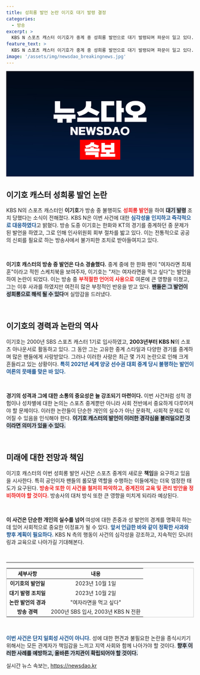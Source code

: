 ```yaml
---
title: 성희롱 발언 논란 이기호 대기 발령 결정
categories:
  - 방송
excerpt: >
  KBS N 스포츠 캐스터 이기호가 중계 중 성희롱 발언으로 대기 발령되며 파문이 일고 있다. 여자라면을 먹고 싶다는 발언에 시청자들의 비난이 쏟아진 가운데, KBS N은 즉각 조처에 나섰다.
feature_text: >
  KBS N 스포츠 캐스터 이기호가 중계 중 성희롱 발언으로 대기 발령되며 파문이 일고 있다. 여자라면을 먹고 싶다는 발언에 시청자들의 비난이 쏟아진 가운데, KBS N은 즉각 조처에 나섰다.
image: '/assets/img/newsdao_breakingnews.jpg'
---
```


<p><img src="/assets/img/newsdao_breakingnews.jpg" alt="bookingtag 속보" /></p>

<h2 data-ke-size="size26">이기호 캐스터 성희롱 발언 논란</h2>

<p data-ke-size="size16">KBS N의 스포츠 캐스터인 <b>이기호</b>가 방송 중 불행히도 <b><span style="color: #ee2323;">성희롱 발언</span></b>을 하여 <b><span style="background-color: #21538527;">대기 발령</span></b> 조치 당했다는 소식이 전해졌다. KBS N은 이번 사건에 대한 <b><span style="color: #1a5490;">심각성을 인지하고 즉각적으로 대응하였다</span></b>고 밝혔다. 방송 도중 이기호는 한화와 KT의 경기를 중계하던 중 문제가 된 발언을 하였고, 그로 인해 인사위원회 회부 절차를 밟고 있다. 이는 전통적으로 공공의 신뢰를 필요로 하는 방송사에서 불가피한 조치로 받아들여지고 있다.</p>

<p data-ke-size="size16">&nbsp;</p>

<p><b>이기호 캐스터의 방송 중 발언은 다소 경솔했다.</b> 중계 중에 한 한화 팬이 "여자라면 최재훈"이라고 적힌 스케치북을 보여주자, 이기호는 "저는 여자라면을 먹고 싶다"는 발언을 하여 논란이 되었다. 이는 방송 중 <b><span style="color: #ee2323;">부적절한 언어의 사용으로</span></b> 여론에 큰 영향을 미쳤고, 그는 이후 사과를 하였지만 여전히 많은 부정적인 반응을 받고 있다. <b><span style="background-color: #21538527;">팬들은 그 발언이 성희롱으로 해석 될 수 있다</span></b>며 실망감을 드러냈다.</b></p>

<p data-ke-size="size16">&nbsp;</p>

<h2 data-ke-size="size26">이기호의 경력과 논란의 역사</h2>

<p data-ke-size="size16">이기호는 2000년 SBS 스포츠 캐스터 1기로 입사하였고, <b>2003년부터 KBS N</b>의 스포츠 아나운서로 활동하고 있다. 그 동안 그는 고유한 중계 스타일과 다양한 경기를 중계하며 많은 팬들에게 사랑받았다. 그러나 이러한 사랑은 최근 몇 가지 논란으로 인해 크게 흔들리고 있는 상황이다. <b><span style="color: #1a5490;">특히 2021년 세계 양궁 선수권 대회 중계 당시 불평하는 발언이 여론의 뭇매를 맞은 바 있다.</span></b></p>

<p data-ke-size="size16">&nbsp;</p>

<p><b>경기의 성격과 그에 대한 소통의 중요성은 늘 강조되기 마련이다.</b> 이번 사건처럼 성적 경험이나 성차별에 대한 논의는 스포츠 중계뿐만 아니라 사회 전반에서 중요하게 다루어져야 할 문제이다. 이러한 논란들이 단순한 개인의 실수가 아닌 문화적, 사회적 문제로 이어질 수 있음을 인식해야 한다. <b><span style="background-color: #21538527;">이기호 캐스터의 발언이 이러한 경각심을 불러일으킨 것이라면 의미가 있을 수 있다.</span></b></p></p>

<p data-ke-size="size16">&nbsp;</p>

<h2 data-ke-size="size26">미래에 대한 전망과 책임</h2>

<p data-ke-size="size16">이기호 캐스터의 이번 성희롱 발언 사건은 스포츠 중계의 새로운 <b>책임</b>을 요구하고 있음을 시사한다. 특히 공인이자 팬들의 롤모델 역할을 수행하는 이들에게는 더욱 엄정한 태도가 요구된다. <b><span style="color: #ee2323;">방송국 또한 이 사건을 철저히 파악하고, 중계진의 교육 및 관리 방안을 정비하여야 할 것이다.</span></b> 방송사의 대처 방식 또한 큰 영향을 미치게 되리라 예상된다.</p>

<p data-ke-size="size16">&nbsp;</p>

<p><b>이 사건은 단순한 개인의 실수를 넘어 </b>여성에 대한 존중과 성 발언의 경계를 명확히 하는 데 있어 사회적으로 중요한 이정표가 될 수 있다. <b><span style="color: #1a5490;">앞서 언급한 바와 같이 정확한 사과와 향후 계획이 필요하다.</span></b> KBS N 측의 행동이 사건의 심각성을 강조하고, 지속적인 모니터링과 교육으로 나아가길 기대해본다.</p></p>

<p data-ke-size="size16">&nbsp;</p>

<hr />

<table style="width: 100%; border-collapse: collapse; border: 1px solid #ccc;">
  <thead>
    <tr>
      <th style="text-align: center;"><b>세부사항</b></th>
      <th style="text-align: center;"><b>내용</b></th>
    </tr>
  </thead>
  <tbody>
    <tr>
      <td style="text-align: center; height: 17px;"><b>이기호의 발언일</b></td>
      <td style="text-align: center; height: 17px;">2023년 10월 1일</td>
    </tr>
    <tr>
      <td style="text-align: center; height: 17px;"><b>대기 발령 조치일</b></td>
      <td style="text-align: center; height: 17px;">2023년 10월 2일</td>
    </tr>
    <tr>
      <td style="text-align: center; height: 17px;"><b>논란 발언의 경과</b></td>
      <td style="text-align: center; height: 17px;">"여자라면을 먹고 싶다"</td>
    </tr>
    <tr>
      <td style="text-align: center; height: 17px;"><b>방송 경력</b></td>
      <td style="text-align: center; height: 17px;">2000년 SBS 입사, 2003년 KBS N 전환</td>
    </tr>
  </tbody>
</table>

<p data-ke-size="size16">&nbsp;</p>

<p><b><span style="color: #1a5490;">이번 사건은 단지 일회성 사건이 아니다.</span></b> 성에 대한 편견과 불필요한 논란을 종식시키기 위해서는 모든 관계자가 책임감을 느끼고 지역 사회와 함께 나아가야 할 것이다. <b><span style="background-color: #21538527;">향후 이러한 사례를 예방하고, 올바른 가치관이 확립되어야 할 것이다.</span></b></p>
실시간 뉴스 속보는, <a href="https://newsdao.kr" rel="dofollow">https://newsdao.kr</a>


